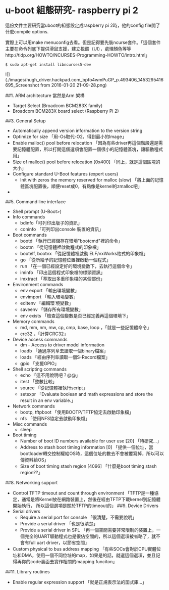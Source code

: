# u-boot 組態研究- raspberry pi 2


這份文件主要研究當uboot的組態設定成raspberry pi 2時，他的config file開了什麼compile options.

實際上可以用make menuconfig去看。但是記得要先裝ncurse套件。「這個套件主要在命令列底下提供滑鼠支援，建立視窗（UI），處理顏色等等http://tldp.org/HOWTO/NCURSES-Programming-HOWTO/intro.html」


```sh
$ sudo apt-get install libncurses5-dev
```

![](./images/hugh_driver.hackpad.com_bpfo4wmPuGP_p.493406_1453295416695_Screenshot from 2016-01-20 21-09-28.png)



##1. ARM architecture
當然是Arm 架構 
- Target Select (Broadcom BCM283X family)
- Broadcom BCM283X board select (Raspberry Pi 2)

##3. General Setup
- Automatically append version information to the version string
- Optimize for size 「用-Os取代-O2，得到最小的Image」
- Enable malloc() pool before relocation 「因為有些driver再這個階段還是需要記憶體配置，所以打開這個選項會配置一個很小的記憶體區塊，讓驅動程式用」
- Size of malloc() pool before relocation [0x400] 「同上，就是這個區塊的大小」
- Configure standard U-Boot features (expert users)
    - Init with zeros the memory reserved for malloc (slow) 「將上面的記憶體區塊配置後，順便reset成0，有點像是kernel的zmalloc吧」
- 
##5. Command line interface
- Shell prompt (U-Boot>)
- Info commands
    - bdinfo「可列印出版子的資訊」
    - coninfo 「可列印出console 裝置的資訊」
- Boot commands
    - bootd 「執行已經儲存在環境"bootcmd"裡的命令」
    - bootm 「從記憶體裡啟動程式的印象檔」
    - bootelf, bootvx 「從記憶體裡啟動 ELF/vxWorks格式的印象檔」
    - go 「從所給予的記憶體位置裡啟動一個程式」
    - run 「在一個已經設定好的環境變數下，去執行這個命令」
    - iminfo 「印出這個程式印象檔的標頭資訊」
    - imxtract 「萃取出多重印象檔的某個部份」
- Environment commands
    - env export 「輸出環境變數」
    - envimport 「輸入環境變數」
    - editenv 「編輯環˙境變數」
    - saveenv 「儲存所有環境變數」
    - env exists 「檢查這個變數是否已經定義再這個環境下」
- Memory commands
    - md, mm, nm, mw, cp, cmp, base, loop ，「就是一些記憶體命令」
    - crc32 ，「計算CRC32」
- Device access commands
    - dm - Access to driver model information
    - loadb 「通過序列阜去讀取一個binary檔案」
    - loads 「經由序列阜讀取一個S-Record檔案」
    - gpio 「支援GPIO」
- Shell scripting commands
    - echo 「這不用說明吧？@@」
    - itest 「整數比較」
    - source 「從記憶體裡執行script」
    - setexpr 「Evaluate boolean and math expressions and store the result in an env variable.」
- Network commands
    - bootp, tftpboot 「使用BOOTP/TFTP協定去啟動印象檔」
    - nfs 「使用NFS協定去啟動印象檔」
- Misc commands
    - sleep
- Boot timing
    - Number of boot ID numbers available for user use [20] 「待研究...」
    - Address to stash boot timing information [0] 「提供一個位址，當bootloader轉交控制權給OS時，這個位址的數去不會被覆寫掉，所以可以傳資料給OS」
    - Size of boot timing stash region [4096]  「什麼是boot timing stash region??」

##8. Networking support
- Control TFTP timeout and count through environment
「TFTP是一種協定，通常是將Kernel放在網路裝置上，然後在經由TFTP下載kernel到記憶體開始執行，
所以這個選項是關於TFTP的timeout的」
##9. Device Drivers
- Serial drivers
    - Require a serial port for console 「很清楚，不需要說明」
    - Provide a serial driver 「也是很清楚」
    - Provide a serial driver in SPL 「再一個空間需要非常限制的裝置上，一個完全的UART驅動程式也是很佔空間的，所以這個選項被省略了，就不會有full uart driver，以節省空間」
- Custom physical to bus address mapping 「有些SOCs會對於CPU實體位址和DMA，使用一個不同位址的map，如果是的話，就選這個選項，並且記得再你的code裏面去實作相關的mapping funciton」

##11. Library routines
- Enable regular expression support 「就是正規表示法的函式庫...」